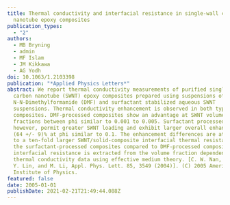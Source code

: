 ```yaml
---
title: Thermal conductivity and interfacial resistance in single-wall carbon
  nanotube epoxy composites
publication_types:
  - "2"
authors:
  - MB Bryning
  - admin
  - MF Islam
  - JM Kikkawa
  - AG Yodh
doi: 10.1063/1.2103398
publication: "*Applied Physics Letters*"
abstract: We report thermal conductivity measurements of purified single-wall
  carbon nanotube (SWNT) epoxy composites prepared using suspensions of SWNTs in
  N-N-Dimethylformamide (DMF) and surfactant stabilized aqueous SWNT
  suspensions. Thermal conductivity enhancement is observed in both types of
  composites. DMF-processed composites show an advantage at SWNT volume
  fractions between phi similar to 0.001 to 0.005. Surfactant processed samples,
  however, permit greater SWNT loading and exhibit larger overall enhancement
  (64 +/- 9)% at phi similar to 0.1. The enhancement differences are attributed
  to a ten-fold larger SWNT/solid-composite interfacial thermal resistance in
  the surfactant-processed composites compared to DMF-processed composites. The
  interfacial resistance is extracted from the volume fraction dependence of the
  thermal conductivity data using effective medium theory. [C. W. Nan, G. Liu,
  Y. Lin, and M. Li, Appl. Phys. Lett. 85, 3549 (2004)]. (C) 2005 American
  Institute of Physics.
featured: false
date: 2005-01-01
publishDate: 2021-02-21T21:49:44.088Z
---
```


